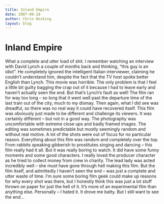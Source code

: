 ```yaml
---
title: Inland Empire
date: 2007-08-28
author: Chris Hocking
layout: blog
---
```

# Inland Empire

What a complete and utter load of shit. I remember watching an interview with David Lynch a couple of months back and thinking, “this guy is an idiot”. He completely ignored the intelligent Italian interviewer, claiming he couldn’t understand him, despite the fact that the TV host spoke better English than Lynch. This movie was horrible. The only problem is that I feel a little bit guilty bagging the crap out of it because I had to leave early and haven’t actually seen the end. But that’s Lynch’s fault as well! The film ran for way too long – so long that it went well past the departure time of the last train out of the city, much to my dismay. Then again, what I did see was dreadful, so there was no real way it could have recovered itself. This film was obviously just made to be different and challenge its viewers. It was certainly different – but not in a good way. The photography was uncomfortable with extreme close ups and badly framed images. The editing was sometimes predictable but mostly seemingly random and without real motive. A lot of the shots were out of focus for no particular reason. Everything about this film was random and completely over the top. From rabbits speaking gibberish to prostitutes singing and dancing – this film really had it all. But it was really boring to watch. It did have some funny moments and some good characters. I really loved the producer character as he tried to collect money from crew in charity. The lead lady was acted incredibly well – she must have gone through hell making this film. But the film itself, and admittedly I haven’t seen the end – was just a complete and utter waste of time. I’m sure some boring film geek could make up reasons for why every shot was there, but I honestly think this was just a lot stuff thrown on paper for just the hell of it. It’s more of an experimental film than anything else. Personally – I hated it. It drove me batty. But I still want to see the end…